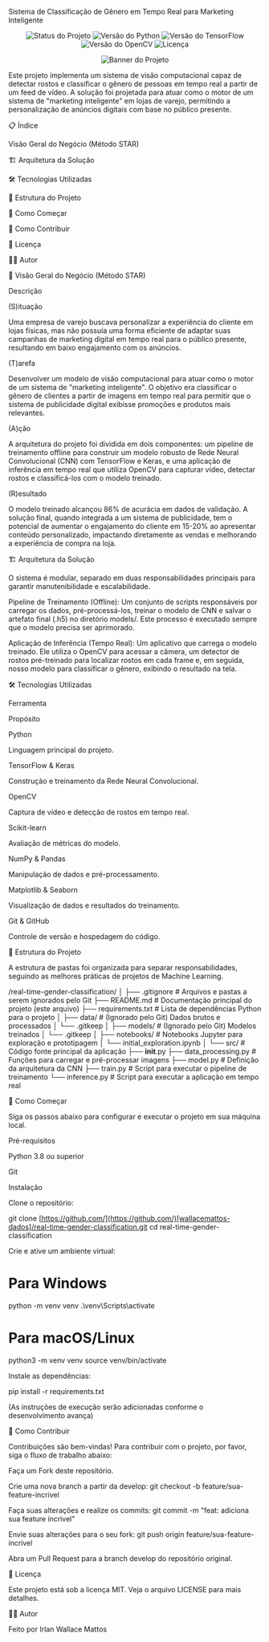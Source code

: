 Sistema de Classificação de Gênero em Tempo Real para Marketing Inteligente

<!-- Badges -->

<p align="center">
<img src="https://www.google.com/search?q=https://img.shields.io/badge/Status-Em%2520Desenvolvimento-yellow%3Fstyle%3Dfor-the-badge" alt="Status do Projeto"/>
<img src="https://www.google.com/search?q=https://img.shields.io/badge/Python-3.8%252B-blue%3Fstyle%3Dfor-the-badge%26logo%3Dpython" alt="Versão do Python"/>
<img src="https://www.google.com/search?q=https://img.shields.io/badge/TensorFlow-2.x-orange%3Fstyle%3Dfor-the-badge%26logo%3Dtensorflow" alt="Versão do TensorFlow"/>
<img src="https://www.google.com/search?q=https://img.shields.io/badge/OpenCV-4.x-green%3Fstyle%3Dfor-the-badge%26logo%3Dopencv" alt="Versão do OpenCV"/>
<img src="https://www.google.com/search?q=https://img.shields.io/badge/Licen%25C3%25A7a-MIT-lightgrey%3Fstyle%3Dfor-the-badge" alt="Licença"/>
</p>

<!-- Banner -->

<p align="center">
<img src="https://www.google.com/search?q=https://placehold.co/1200x400/2B364A/E0E0E0%3Ftext%3DMarketing%2BInteligente%2Bcom%2BIA%26font%3Dmontserrat" alt="Banner do Projeto"/>
</p>

Este projeto implementa um sistema de visão computacional capaz de detectar rostos e classificar o gênero de pessoas em tempo real a partir de um feed de vídeo. A solução foi projetada para atuar como o motor de um sistema de "marketing inteligente" em lojas de varejo, permitindo a personalização de anúncios digitais com base no público presente.

📋 Índice

Visão Geral do Negócio (Método STAR)

🏗️ Arquitetura da Solução

🛠️ Tecnologias Utilizadas

📁 Estrutura do Projeto

🚀 Como Começar

🤝 Como Contribuir

📄 Licença

👨‍💻 Autor

🎯 Visão Geral do Negócio (Método STAR)



Descrição

(S)ituação

Uma empresa de varejo buscava personalizar a experiência do cliente em lojas físicas, mas não possuía uma forma eficiente de adaptar suas campanhas de marketing digital em tempo real para o público presente, resultando em baixo engajamento com os anúncios.

(T)arefa

Desenvolver um modelo de visão computacional para atuar como o motor de um sistema de "marketing inteligente". O objetivo era classificar o gênero de clientes a partir de imagens em tempo real para permitir que o sistema de publicidade digital exibisse promoções e produtos mais relevantes.

(A)ção

A arquitetura do projeto foi dividida em dois componentes: um pipeline de treinamento offline para construir um modelo robusto de Rede Neural Convolucional (CNN) com TensorFlow e Keras, e uma aplicação de inferência em tempo real que utiliza OpenCV para capturar vídeo, detectar rostos e classificá-los com o modelo treinado.

(R)esultado

O modelo treinado alcançou 86% de acurácia em dados de validação. A solução final, quando integrada a um sistema de publicidade, tem o potencial de aumentar o engajamento do cliente em 15-20% ao apresentar conteúdo personalizado, impactando diretamente as vendas e melhorando a experiência de compra na loja.

🏗️ Arquitetura da Solução

O sistema é modular, separado em duas responsabilidades principais para garantir manutenibilidade e escalabilidade.

Pipeline de Treinamento (Offline): Um conjunto de scripts responsáveis por carregar os dados, pré-processá-los, treinar o modelo de CNN e salvar o artefato final (.h5) no diretório models/. Este processo é executado sempre que o modelo precisa ser aprimorado.

Aplicação de Inferência (Tempo Real): Um aplicativo que carrega o modelo treinado. Ele utiliza o OpenCV para acessar a câmera, um detector de rostos pré-treinado para localizar rostos em cada frame e, em seguida, nosso modelo para classificar o gênero, exibindo o resultado na tela.

🛠️ Tecnologias Utilizadas

Ferramenta

Propósito

Python

Linguagem principal do projeto.

TensorFlow & Keras

Construção e treinamento da Rede Neural Convolucional.

OpenCV

Captura de vídeo e detecção de rostos em tempo real.

Scikit-learn

Avaliação de métricas do modelo.

NumPy & Pandas

Manipulação de dados e pré-processamento.

Matplotlib & Seaborn

Visualização de dados e resultados do treinamento.

Git & GitHub

Controle de versão e hospedagem do código.

📁 Estrutura do Projeto

A estrutura de pastas foi organizada para separar responsabilidades, seguindo as melhores práticas de projetos de Machine Learning.

/real-time-gender-classification/
│
├── .gitignore          # Arquivos e pastas a serem ignorados pelo Git
├── README.md           # Documentação principal do projeto (este arquivo)
├── requirements.txt    # Lista de dependências Python para o projeto
│
├── data/               # (Ignorado pelo Git) Dados brutos e processados
│   └── .gitkeep
│
├── models/             # (Ignorado pelo Git) Modelos treinados
│   └── .gitkeep
│
├── notebooks/          # Notebooks Jupyter para exploração e prototipagem
│   └── initial_exploration.ipynb
│
└── src/                # Código fonte principal da aplicação
    ├── __init__.py
    ├── data_processing.py  # Funções para carregar e pré-processar imagens
    ├── model.py            # Definição da arquitetura da CNN
    ├── train.py            # Script para executar o pipeline de treinamento
    └── inference.py        # Script para executar a aplicação em tempo real


🚀 Como Começar

Siga os passos abaixo para configurar e executar o projeto em sua máquina local.

Pré-requisitos

Python 3.8 ou superior

Git

Instalação

Clone o repositório:

git clone [https://github.com/](https://github.com/)[wallacemattos-dados]/real-time-gender-classification.git
cd real-time-gender-classification


Crie e ative um ambiente virtual:

# Para Windows
python -m venv venv
.\venv\Scripts\activate

# Para macOS/Linux
python3 -m venv venv
source venv/bin/activate


Instale as dependências:

pip install -r requirements.txt


(As instruções de execução serão adicionadas conforme o desenvolvimento avança)

🤝 Como Contribuir

Contribuições são bem-vindas! Para contribuir com o projeto, por favor, siga o fluxo de trabalho abaixo:

Faça um Fork deste repositório.

Crie uma nova branch a partir da develop: git checkout -b feature/sua-feature-incrivel

Faça suas alterações e realize os commits: git commit -m "feat: adiciona sua feature incrivel"

Envie suas alterações para o seu fork: git push origin feature/sua-feature-incrivel

Abra um Pull Request para a branch develop do repositório original.

📄 Licença

Este projeto está sob a licença MIT. Veja o arquivo LICENSE para mais detalhes.

👨‍💻 Autor

Feito por Irlan Wallace Mattos
